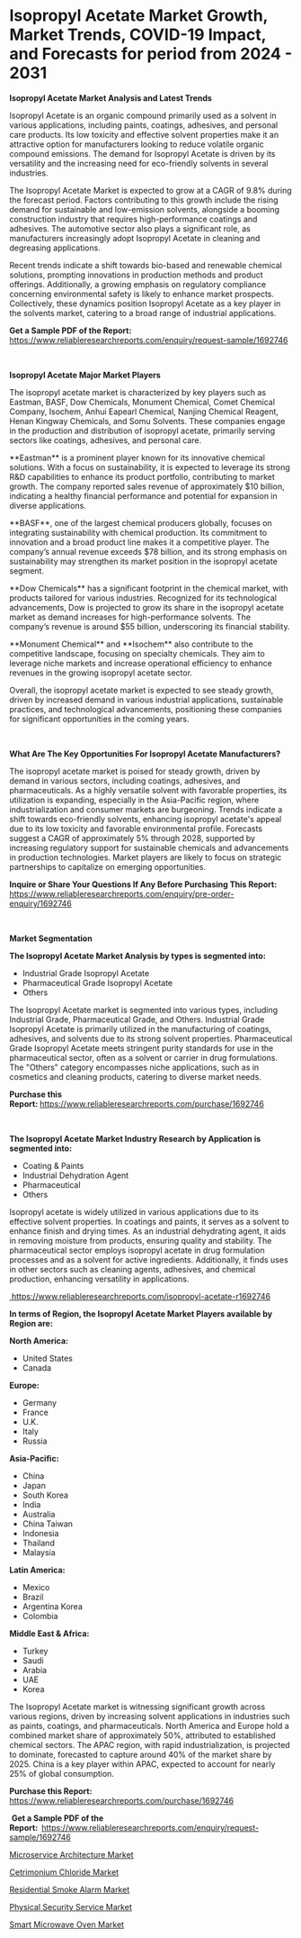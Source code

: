 <p><h1>Isopropyl Acetate Market Growth, Market Trends, COVID-19 Impact, and Forecasts for period from 2024 - 2031</h1></p><p><strong>Isopropyl Acetate Market Analysis and Latest Trends</strong></p>
<p><p>Isopropyl Acetate is an organic compound primarily used as a solvent in various applications, including paints, coatings, adhesives, and personal care products. Its low toxicity and effective solvent properties make it an attractive option for manufacturers looking to reduce volatile organic compound emissions. The demand for Isopropyl Acetate is driven by its versatility and the increasing need for eco-friendly solvents in several industries.</p><p>The Isopropyl Acetate Market is expected to grow at a CAGR of 9.8% during the forecast period. Factors contributing to this growth include the rising demand for sustainable and low-emission solvents, alongside a booming construction industry that requires high-performance coatings and adhesives. The automotive sector also plays a significant role, as manufacturers increasingly adopt Isopropyl Acetate in cleaning and degreasing applications. </p><p>Recent trends indicate a shift towards bio-based and renewable chemical solutions, prompting innovations in production methods and product offerings. Additionally, a growing emphasis on regulatory compliance concerning environmental safety is likely to enhance market prospects. Collectively, these dynamics position Isopropyl Acetate as a key player in the solvents market, catering to a broad range of industrial applications.</p></p>
<p><strong>Get a Sample PDF of the Report:&nbsp;</strong> <a href="https://www.reliableresearchreports.com/enquiry/request-sample/1692746?utm_campaign=38&utm_medium=2&utm_source=Github&utm_content=ia&utm_term=15112024&utm_id=isopropyl-acetate">https://www.reliableresearchreports.com/enquiry/request-sample/1692746</a></p>
<p>&nbsp;</p>
<p><strong>Isopropyl Acetate Major Market Players</strong></p>
<p><p>The isopropyl acetate market is characterized by key players such as Eastman, BASF, Dow Chemicals, Monument Chemical, Comet Chemical Company, Isochem, Anhui Eapearl Chemical, Nanjing Chemical Reagent, Henan Kingway Chemicals, and Somu Solvents. These companies engage in the production and distribution of isopropyl acetate, primarily serving sectors like coatings, adhesives, and personal care.</p><p>**Eastman** is a prominent player known for its innovative chemical solutions. With a focus on sustainability, it is expected to leverage its strong R&D capabilities to enhance its product portfolio, contributing to market growth. The company reported sales revenue of approximately $10 billion, indicating a healthy financial performance and potential for expansion in diverse applications.</p><p>**BASF**, one of the largest chemical producers globally, focuses on integrating sustainability with chemical production. Its commitment to innovation and a broad product line makes it a competitive player. The company’s annual revenue exceeds $78 billion, and its strong emphasis on sustainability may strengthen its market position in the isopropyl acetate segment.</p><p>**Dow Chemicals** has a significant footprint in the chemical market, with products tailored for various industries. Recognized for its technological advancements, Dow is projected to grow its share in the isopropyl acetate market as demand increases for high-performance solvents. The company’s revenue is around $55 billion, underscoring its financial stability.</p><p>**Monument Chemical** and **Isochem** also contribute to the competitive landscape, focusing on specialty chemicals. They aim to leverage niche markets and increase operational efficiency to enhance revenues in the growing isopropyl acetate sector.</p><p>Overall, the isopropyl acetate market is expected to see steady growth, driven by increased demand in various industrial applications, sustainable practices, and technological advancements, positioning these companies for significant opportunities in the coming years.</p></p>
<p>&nbsp;</p>
<p><strong>What Are The Key Opportunities For Isopropyl Acetate Manufacturers?</strong></p>
<p><p>The isopropyl acetate market is poised for steady growth, driven by demand in various sectors, including coatings, adhesives, and pharmaceuticals. As a highly versatile solvent with favorable properties, its utilization is expanding, especially in the Asia-Pacific region, where industrialization and consumer markets are burgeoning. Trends indicate a shift towards eco-friendly solvents, enhancing isopropyl acetate's appeal due to its low toxicity and favorable environmental profile. Forecasts suggest a CAGR of approximately 5% through 2028, supported by increasing regulatory support for sustainable chemicals and advancements in production technologies. Market players are likely to focus on strategic partnerships to capitalize on emerging opportunities.</p></p>
<p><strong>Inquire or Share Your Questions If Any Before Purchasing This Report:</strong> <a href="https://www.reliableresearchreports.com/enquiry/pre-order-enquiry/1692746?utm_campaign=38&utm_medium=2&utm_source=Github&utm_content=ia&utm_term=15112024&utm_id=isopropyl-acetate">https://www.reliableresearchreports.com/enquiry/pre-order-enquiry/1692746</a></p>
<p>&nbsp;</p>
<p><strong>Market Segmentation</strong></p>
<p><strong>The Isopropyl Acetate Market Analysis by types is segmented into:</strong></p>
<p><ul><li>Industrial Grade Isopropyl Acetate</li><li>Pharmaceutical Grade Isopropyl Acetate</li><li>Others</li></ul></p>
<p><p>The Isopropyl Acetate market is segmented into various types, including Industrial Grade, Pharmaceutical Grade, and Others. Industrial Grade Isopropyl Acetate is primarily utilized in the manufacturing of coatings, adhesives, and solvents due to its strong solvent properties. Pharmaceutical Grade Isopropyl Acetate meets stringent purity standards for use in the pharmaceutical sector, often as a solvent or carrier in drug formulations. The "Others" category encompasses niche applications, such as in cosmetics and cleaning products, catering to diverse market needs.</p></p>
<p><strong>Purchase this Report:&nbsp;</strong><a href="https://www.reliableresearchreports.com/purchase/1692746?utm_campaign=38&utm_medium=2&utm_source=Github&utm_content=ia&utm_term=15112024&utm_id=isopropyl-acetate">https://www.reliableresearchreports.com/purchase/1692746</a></p>
<p>&nbsp;</p>
<p><strong>The Isopropyl Acetate Market Industry Research by Application is segmented into:</strong></p>
<p><ul><li>Coating & Paints</li><li>Industrial Dehydration Agent</li><li>Pharmaceutical</li><li>Others</li></ul></p>
<p><p>Isopropyl acetate is widely utilized in various applications due to its effective solvent properties. In coatings and paints, it serves as a solvent to enhance finish and drying times. As an industrial dehydrating agent, it aids in removing moisture from products, ensuring quality and stability. The pharmaceutical sector employs isopropyl acetate in drug formulation processes and as a solvent for active ingredients. Additionally, it finds uses in other sectors such as cleaning agents, adhesives, and chemical production, enhancing versatility in applications.</p></p>
<p><a href="https://www.reliableresearchreports.com/isopropyl-acetate-r1692746?utm_campaign=38&utm_medium=2&utm_source=Github&utm_content=ia&utm_term=15112024&utm_id=isopropyl-acetate">&nbsp;https://www.reliableresearchreports.com/isopropyl-acetate-r1692746</a></p>
<p><strong>In terms of Region, the Isopropyl Acetate Market Players available by Region are:</strong></p>
<p>
    <p> <strong> North America: </strong>
        <ul>
            <li>United States</li>
            <li>Canada</li>
        </ul>
        </p> 
    <p> <strong> Europe: </strong>
        <ul>
            <li>Germany</li>
            <li>France</li>
            <li>U.K.</li>
            <li>Italy</li>
            <li>Russia</li>
        </ul>
        </p> 
    <p> <strong> Asia-Pacific: </strong>
        <ul>
            <li>China</li>
            <li>Japan</li>
            <li>South Korea</li>
            <li>India</li>
            <li>Australia</li>
            <li>China Taiwan</li>
            <li>Indonesia</li>
            <li>Thailand</li>
            <li>Malaysia</li>
        </ul>
        </p> 
    <p> <strong> Latin America: </strong>
        <ul>
            <li>Mexico</li>
            <li>Brazil</li>
            <li>Argentina Korea</li>
            <li>Colombia</li>
        </ul>
        </p> 
    <p> <strong> Middle East & Africa: </strong>
        <ul>
            <li>Turkey</li>
            <li>Saudi</li>
            <li>Arabia</li>
            <li>UAE</li>
            <li>Korea</li>
        </ul>
    </p>
    </p>
<p><p>The Isopropyl Acetate market is witnessing significant growth across various regions, driven by increasing solvent applications in industries such as paints, coatings, and pharmaceuticals. North America and Europe hold a combined market share of approximately 50%, attributed to established chemical sectors. The APAC region, with rapid industrialization, is projected to dominate, forecasted to capture around 40% of the market share by 2025. China is a key player within APAC, expected to account for nearly 25% of global consumption.</p></p>
<p><strong>Purchase this Report: </strong><a href="https://www.reliableresearchreports.com/purchase/1692746?utm_campaign=38&utm_medium=2&utm_source=Github&utm_content=ia&utm_term=15112024&utm_id=isopropyl-acetate">https://www.reliableresearchreports.com/purchase/1692746</a></p>
<p>&nbsp;<strong>Get a Sample PDF of the Report:&nbsp;&nbsp;</strong><a href="https://www.reliableresearchreports.com/enquiry/request-sample/1692746?utm_campaign=38&utm_medium=2&utm_source=Github&utm_content=ia&utm_term=15112024&utm_id=isopropyl-acetate">https://www.reliableresearchreports.com/enquiry/request-sample/1692746</a></p>
<p><strong></strong></p>
<p><p><a href="https://issuu.com/reportprime-2/docs/microservice-architecture-market-si_087a59b0a69db8?utm_campaign=38&utm_medium=2&utm_source=Github&utm_content=ia&utm_term=15112024&utm_id=isopropyl-acetate">Microservice Architecture Market</a></p><p><a href="https://github.com/SamiaHussain82/Market-Research-Report-List-1/blob/main/cetrimonium-chloride-market.md?utm_campaign=38&utm_medium=2&utm_source=Github&utm_content=ia&utm_term=15112024&utm_id=isopropyl-acetate">Cetrimonium Chloride Market</a></p><p><a href="https://www.linkedin.com/pulse/exploring-residential-smoke-alarm-market-dynamics-revenue-3sahc?utm_campaign=38&utm_medium=2&utm_source=Github&utm_content=ia&utm_term=15112024&utm_id=isopropyl-acetate">Residential Smoke Alarm Market</a></p><p><a href="https://issuu.com/reportprime-2/docs/physical-security-service-market-si_533e5b97157658?utm_campaign=38&utm_medium=2&utm_source=Github&utm_content=ia&utm_term=15112024&utm_id=isopropyl-acetate">Physical Security Service Market</a></p><p><a href="https://www.linkedin.com/pulse/trends-global-smart-microwave-oven-market-forecast-analysis-0iwnc?utm_campaign=38&utm_medium=2&utm_source=Github&utm_content=ia&utm_term=15112024&utm_id=isopropyl-acetate">Smart Microwave Oven Market</a></p></p>